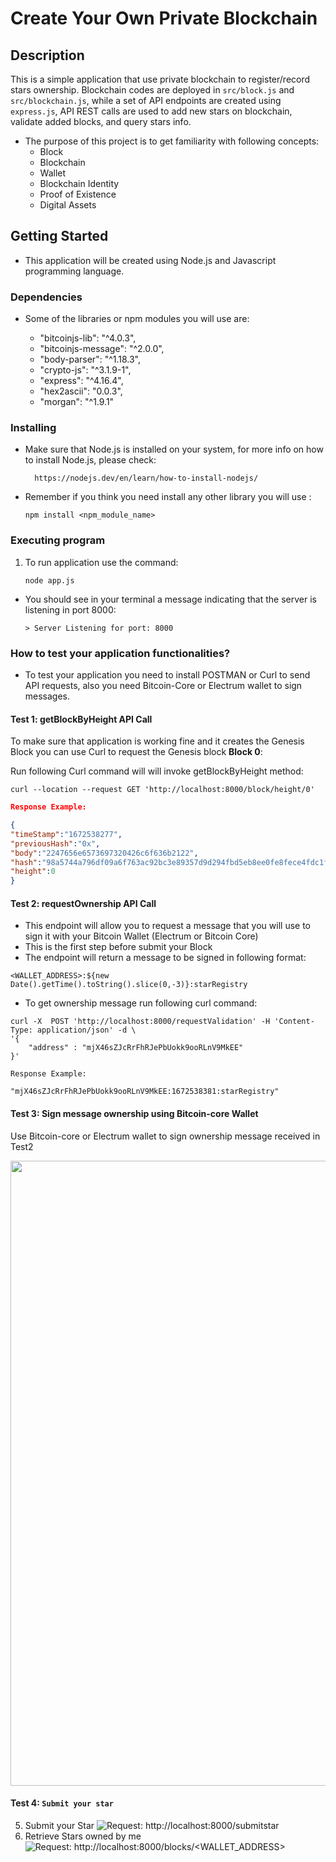 # Create Your Own Private Blockchain


## Description

This is a simple application that use private blockchain to register/record stars ownership. Blockchain codes are deployed in `src/block.js` and `src/blockchain.js`, while a set of API endpoints are created using `express.js`, API REST calls are used to add new stars on blockchain, validate added blocks, and query stars info. 

* The purpose of this project is to get familiarity with following concepts:
    - Block
    - Blockchain
    - Wallet
    - Blockchain Identity
    - Proof of Existence
    - Digital Assets


## Getting Started

- This application will be created using Node.js and Javascript programming language. 

### Dependencies

* Some of the libraries or npm modules you will use are:

    - "bitcoinjs-lib": "^4.0.3",
    - "bitcoinjs-message": "^2.0.0",
    - "body-parser": "^1.18.3",
    - "crypto-js": "^3.1.9-1",
    - "express": "^4.16.4",
    - "hex2ascii": "0.0.3",
    - "morgan": "^1.9.1"



### Installing

* Make sure that Node.js is installed on your system, for more info on how to install Node.js, please check: 

        https://nodejs.dev/en/learn/how-to-install-nodejs/

* Remember if you think you need install any other library you will use :
    
    `npm install <npm_module_name>`

### Executing program

1. To run application use the command: 
    
    ```node app.js```


* You should see in your terminal a message indicating that the server is listening in port 8000:
    
    ```> Server Listening for port: 8000```

### How to test your application functionalities?

* To test your application you need to install POSTMAN or Curl to send API requests, also you need Bitcoin-Core or Electrum wallet to sign messages.

#### Test 1: **getBlockByHeight API Call**
To make sure that application is working fine and it creates the Genesis Block you can use Curl to request the Genesis block **Block 0**:

Run following Curl command will will invoke getBlockByHeight method:

```curl
curl --location --request GET 'http://localhost:8000/block/height/0'
```

```json
Response Example:

{
"timeStamp":"1672538277",
"previousHash":"0x",
"body":"2247656e6573697320426c6f636b2122",
"hash":"98a5744a796df09a6f763ac92bc3e89357d9d294fbd5eb8ee0fe8fece4fdc1f4",
"height":0
}

```




#### Test 2: **requestOwnership API Call**
- This endpoint will allow you to request a message that you will use to sign it with your Bitcoin Wallet (Electrum or Bitcoin Core)
- This is the first step before submit your Block
- The endpoint will return a message to be signed in following format:

```<WALLET_ADDRESS>:${new Date().getTime().toString().slice(0,-3)}:starRegistry```

* To get ownership message run following curl command:

```
curl -X  POST 'http://localhost:8000/requestValidation' -H 'Content-Type: application/json' -d \
'{
    "address" : "mjX46sZJcRrFhRJePbUokk9ooRLnV9MkEE"
}'

```

```
Response Example:

"mjX46sZJcRrFhRJePbUokk9ooRLnV9MkEE:1672538381:starRegistry"

```

#### Test 3: **Sign message ownership using Bitcoin-core Wallet**

Use Bitcoin-core or Electrum wallet to sign ownership message received in Test2

<img src="../assets/sign.png" width="1000"/>


#### Test 4: `Submit your star`







5. Submit your Star
     ![Request: http://localhost:8000/submitstar](https://s3.amazonaws.com/video.udacity-data.com/topher/2019/April/5ca365d3_signing-message/signing-message.png)
6. Retrieve Stars owned by me
    ![Request: http://localhost:8000/blocks/<WALLET_ADDRESS>](https://s3.amazonaws.com/video.udacity-data.com/topher/2019/April/5ca362b9_retrieve-stars/retrieve-stars.png)
```

